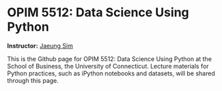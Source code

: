# OPIM 5512: Data Science Using Python

**Instructor:** [Jaeung Sim](https://jaeungs.github.io/)

This is the Github page for OPIM 5512: Data Science Using Python at the School of Business, the University of Connecticut. Lecture materials for Python practices, such as iPython notebooks and datasets, will be shared through this page.



